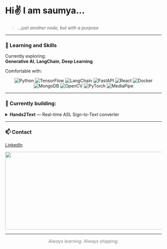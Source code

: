 # Hi✌️ I am saumya...
> *...just another node, but with a purpose*
---

### 🎯 Learning and Skills

Currently exploring:  
**Generative AI**, **LangChain**, **Deep Learning**

Comfortable with:  
<p align="center">
  <img alt="Python" src="https://img.shields.io/badge/Python-3776AB?style=for-the-badge&logo=python&logoColor=white" />
  <img alt="TensorFlow" src="https://img.shields.io/badge/TensorFlow-FF6F00?style=for-the-badge&logo=tensorflow&logoColor=white" />
  <img alt="LangChain" src="https://img.shields.io/badge/LangChain-000000?style=for-the-badge" />
  <img alt="FastAPI" src="https://img.shields.io/badge/FastAPI-009688?style=for-the-badge&logo=fastapi&logoColor=white" />
  <img alt="React" src="https://img.shields.io/badge/React-61DAFB?style=for-the-badge&logo=react&logoColor=black" />
  <img alt="Docker" src="https://img.shields.io/badge/Docker-2496ED?style=for-the-badge&logo=docker&logoColor=white" />
  <img alt="MongoDB" src="https://img.shields.io/badge/MongoDB-47A248?style=for-the-badge&logo=mongodb&logoColor=white" />
  <img alt="OpenCV" src="https://img.shields.io/badge/OpenCV-5C3EE8?style=for-the-badge" />
  <img alt="PyTorch" src="https://img.shields.io/badge/PyTorch-EE4C2C?style=for-the-badge&logo=pytorch&logoColor=white" />
  <img alt="MediaPipe" src="https://img.shields.io/badge/MediaPipe-4285F4?style=for-the-badge" />
</p>

---

### 🚧 Currently building:

<details>
<summary><strong>Hands2Text</strong> — Real-time ASL Sign-to-Text converter</summary>

A tool that captures American Sign Language gestures and converts them into text in real time.  
Building it using OpenCV, MediaPipe, and deep learning — and training it on a custom dataset i collected and labeled myself for higher accuracy.

</details>

---

### 📫 Contact

[LinkedIn](https://www.linkedin.com/in/saumya-gupta-4385452a4/) 

<img src="https://media.giphy.com/media/sIIhZliB2McAo/giphy.gif" width="850" height="250" />

---

<p align="center" style="font-style: italic; color: gray;">
  <em>Always learning. Always shipping.</em>
</p>


